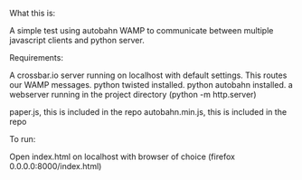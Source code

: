 What this is:

A simple test using autobahn WAMP to communicate between multiple javascript clients and python server. 

Requirements:

A crossbar.io server running on localhost with default settings. This routes our WAMP messages.
python twisted installed. 
python autobahn installed.
a webserver running in the project directory (python -m http.server)

paper.js, this is included in the repo
autobahn.min.js, this is included in the repo

To run:

Open index.html on localhost with  browser of choice (firefox 0.0.0.0:8000/index.html)

